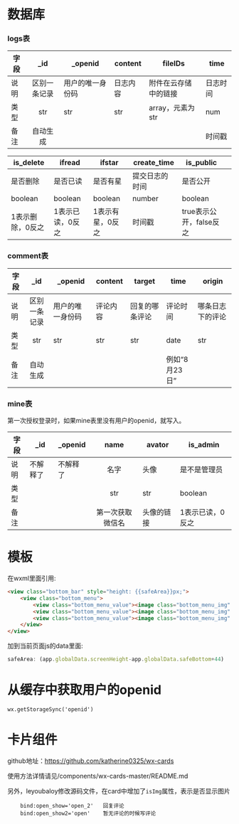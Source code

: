 # 数据库

### logs表

| 字段 |     _id      | _openid          | content  | fileIDs              | time     |
| ---- | :----------: | ---------------- | -------- | -------------------- | -------- |
| 说明 | 区别一条记录 | 用户的唯一身份码 | 日志内容 | 附件在云存储中的链接 | 日志时间 |
| 类型 |     str      | str              | str      | array，元素为str     | num      |
| 备注 |   自动生成   |                  |          |                      | 时间戳   |

| is_delete        |ifread      |ifstar      | create_time | is_public |      |
| ---------------- | ---- | ---- | ---- | ---- | ---- |
| 是否删除         |是否已读      |是否有星      | 提交日志的时间 | 是否公开 |      |
| boolean          |boolean      |boolean      | number | boolean |      |
| 1表示删除，0反之 | 1表示已读，0反之| 1表示有星，0反之 | 时间戳 | true表示公开，false反之 |      |

### comment表
| 字段 |     _id      | _openid          | content  |target              | time          |origin|
| ---- | :----------: | ---------------- | -------- | -------------------- | ------------- |------|
| 说明 | 区别一条记录 | 用户的唯一身份码 | 评论内容 | 回复的哪条评论 | 评论时间      |哪条日志下的评论|
| 类型 |     str      | str              | str      | str     | date         |str|
| 备注 |   自动生成   |                  |          |                      | 例如“8月23日” |      |

### mine表

第一次授权登录时，如果mine表里没有用户的openid，就写入。

| 字段 | _id | _openid  |  name  | avator                   |is_admin      |
| ---- | ---- | -------- | :----: | ------------------------ | ------------ |
| 说明 | 不解释了 | 不解释了 |  名字  | 头像                     |是不是管理员    |
| 类型 |      |          |  str   | str                      |boolean      |
| 备注 |      |          | 第一次获取微信名 | 头像的链接 |1表示已读，0反之      |



# 模板

在wxml里面引用:
```html
<view class="bottom_bar" style="height: {{safeArea}}px;">
    <view class="bottom_menu">
        <view class="bottom_menu_value"><image class="bottom_menu_img" mode="widthFix" src="../../images/comment.png"></image></view>
        <view class="bottom_menu_value"><image class="bottom_menu_img" mode="widthFix" src="../../images/good.png"></image></view>
        <view class="bottom_menu_value"><image class="bottom_menu_img" mode="widthFix" src="../../images/share.png"></image></view>
    </view>
</view>
```

加到当前页面js的data里面:

```javascript
safeArea: (app.globalData.screenHeight-app.globalData.safeBottom+44)
```
# 从缓存中获取用户的openid
`wx.getStorageSync('openid')`

# 卡片组件

github地址：https://github.com/katherine0325/wx-cards

使用方法详情请见/components/wx-cards-master/README.md

另外，leyoubaloy修改源码文件，在card中增加了`isImg`属性，表示是否显示图片


        bind:open_show='open_2'   回复评论
        bind:open_show2='open'    暂无评论的时候写评论
